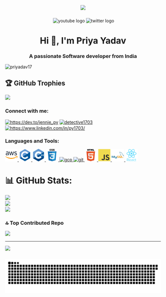 <div align="center">
  <img height="150" src="https://media.giphy.com/media/M9gbBd9nbDrOTu1Mqx/giphy.gif"  />
</div>

###

<div align="center">
  <img src="https://img.shields.io/static/v1?message=LinkedIn&logo=linkedin&label=&color=0077B5&logoColor=white&labelColor=&style=for-the-badge" height="25" alt=""  />
  <img src="https://img.shields.io/static/v1?message=Youtube&logo=youtube&label=&color=FF0000&logoColor=white&labelColor=&style=for-the-badge" height="25" alt="youtube logo"  />
  <img src="https://img.shields.io/static/v1?message=Twitter&logo=twitter&label=&color=1DA1F2&logoColor=white&labelColor=&style=for-the-badge" height="25" alt="twitter logo"  />
</div>

###
<h1 align="center">Hi 👋, I'm Priya Yadav</h1>
<h3 align="center">A passionate Software developer from India</h3>

<p align="left"> <img src="https://komarev.com/ghpvc/?username=priyadav17&label=Profile%20views&color=0e75b6&style=flat" alt="priyadav17" /> </p>

## 🏆 GitHub Trophies
![](https://github-profile-trophy.vercel.app/?username=Priyadav17&theme=radical&no-frame=false&no-bg=true&margin-w=4)



<h3 align="left">Connect with me:</h3>
<p align="left">
<a href="https://dev.to/https://dev.to/jennie_py" target="blank"><img align="center" src="https://raw.githubusercontent.com/rahuldkjain/github-profile-readme-generator/master/src/images/icons/Social/devto.svg" alt="https://dev.to/jennie_py" height="30" width="40" /></a>
<a href="https://twitter.com/detective1703" target="blank"><img align="center" src="https://raw.githubusercontent.com/rahuldkjain/github-profile-readme-generator/master/src/images/icons/Social/twitter.svg" alt="detective1703" height="30" width="40" /></a>
<a href="https://linkedin.com/in/https://www.linkedin.com/in/py1703/" target="blank"><img align="center" src="https://raw.githubusercontent.com/rahuldkjain/github-profile-readme-generator/master/src/images/icons/Social/linked-in-alt.svg" alt="https://www.linkedin.com/in/py1703/" height="30" width="40" /></a>
</p>

<h3 align="left">Languages and Tools:</h3>
<p align="left"> <a href="https://aws.amazon.com" target="_blank" rel="noreferrer"> <img src="https://raw.githubusercontent.com/devicons/devicon/master/icons/amazonwebservices/amazonwebservices-original-wordmark.svg" alt="aws" width="40" height="40"/> </a> <a href="https://www.cprogramming.com/" target="_blank" rel="noreferrer"> <img src="https://raw.githubusercontent.com/devicons/devicon/master/icons/c/c-original.svg" alt="c" width="40" height="40"/> </a> <a href="https://www.w3schools.com/cpp/" target="_blank" rel="noreferrer"> <img src="https://raw.githubusercontent.com/devicons/devicon/master/icons/cplusplus/cplusplus-original.svg" alt="cplusplus" width="40" height="40"/> </a> <a href="https://www.w3schools.com/css/" target="_blank" rel="noreferrer"> <img src="https://raw.githubusercontent.com/devicons/devicon/master/icons/css3/css3-original-wordmark.svg" alt="css3" width="40" height="40"/> </a> <a href="https://cloud.google.com" target="_blank" rel="noreferrer"> <img src="https://www.vectorlogo.zone/logos/google_cloud/google_cloud-icon.svg" alt="gcp" width="40" height="40"/> </a> <a href="https://git-scm.com/" target="_blank" rel="noreferrer"> <img src="https://www.vectorlogo.zone/logos/git-scm/git-scm-icon.svg" alt="git" width="40" height="40"/> </a> <a href="https://www.w3.org/html/" target="_blank" rel="noreferrer"> <img src="https://raw.githubusercontent.com/devicons/devicon/master/icons/html5/html5-original-wordmark.svg" alt="html5" width="40" height="40"/> </a> <a href="https://developer.mozilla.org/en-US/docs/Web/JavaScript" target="_blank" rel="noreferrer"> <img src="https://raw.githubusercontent.com/devicons/devicon/master/icons/javascript/javascript-original.svg" alt="javascript" width="40" height="40"/> </a> <a href="https://www.mysql.com/" target="_blank" rel="noreferrer"> <img src="https://raw.githubusercontent.com/devicons/devicon/master/icons/mysql/mysql-original-wordmark.svg" alt="mysql" width="40" height="40"/> </a> <a href="https://reactjs.org/" target="_blank" rel="noreferrer"> <img src="https://raw.githubusercontent.com/devicons/devicon/master/icons/react/react-original-wordmark.svg" alt="react" width="40" height="40"/> </a> </p>

# 📊 GitHub Stats:
![](https://github-readme-stats.vercel.app/api?username=Priyadav17&theme=dark&hide_border=false&include_all_commits=false&count_private=false)<br/>
![](https://nirzak-streak-stats.vercel.app/?user=Priyadav17&theme=dark&hide_border=false)<br/>
![](https://github-readme-stats.vercel.app/api/top-langs/?username=Priyadav17&theme=dark&hide_border=false&include_all_commits=false&count_private=false&layout=compact)

 
### 🔝 Top Contributed Repo
![](https://github-contributor-stats.vercel.app/api?username=Priyadav17&limit=5&theme=dark&combine_all_yearly_contributions=true)

---
[![](https://visitcount.itsvg.in/api?id=Priyadav17&icon=0&color=0)](https://visitcount.itsvg.in)

<!-- Proudly created with GPRM ( https://gprm.itsvg.in ) -->


###

<picture>
  <source media="(prefers-color-scheme: dark)" srcset="https://raw.githubusercontent.com/Priyadav17/Priyadav17//output/github-snake-dark.svg" />
  <source media="(prefers-color-scheme: light)" srcset="https://raw.githubusercontent.com/Priyadav17//Priyadav17//output/github-snake.svg" />
<img src="https://raw.githubusercontent.com/Priyadav17/Priyadav17/output/github-snake-dark.svg?palette=github-dark" alt="Snake animation" />
</picture>

###

